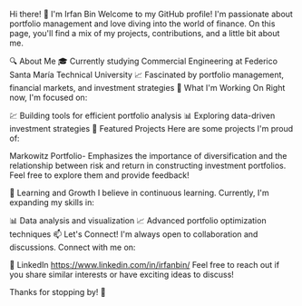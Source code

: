 Hi there! 👋 I'm Irfan Bin
Welcome to my GitHub profile! I'm passionate about portfolio management and love diving into the world of finance. On this page, you'll find a mix of my projects, contributions, and a little bit about me.

🔍 About Me
🎓 Currently studying Commercial Engineering at Federico Santa María Technical University
📈 Fascinated by portfolio management, financial markets, and investment strategies
🚀 What I'm Working On
Right now, I'm focused on:

💹 Building tools for efficient portfolio analysis
📊 Exploring data-driven investment strategies
📂 Featured Projects
Here are some projects I'm proud of:

Markowitz Portfolio- Emphasizes the importance of diversification and the relationship between risk and return in constructing investment portfolios.
Feel free to explore them and provide feedback!

🌱 Learning and Growth
I believe in continuous learning. Currently, I'm expanding my skills in:

📊 Data analysis and visualization
📈 Advanced portfolio optimization techniques
📫 Let's Connect!
I'm always open to collaboration and discussions. Connect with me on:

💼 LinkedIn https://www.linkedin.com/in/irfanbin/
Feel free to reach out if you share similar interests or have exciting ideas to discuss!

Thanks for stopping by! 🚀 
